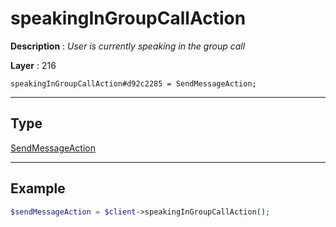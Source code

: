 # speakingInGroupCallAction

**Description** : *User is currently speaking in the group call*

**Layer** : 216

```tl
speakingInGroupCallAction#d92c2285 = SendMessageAction;
```

---

## Type

[SendMessageAction](type/SendMessageAction)

---

## Example

```php
$sendMessageAction = $client->speakingInGroupCallAction();
```